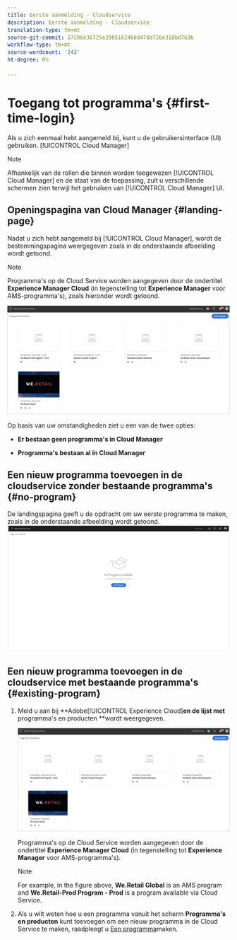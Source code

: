 ```yaml
---
title: Eerste aanmelding - Cloudservice
description: Eerste aanmelding - Cloudservice
translation-type: tm+mt
source-git-commit: 57206e36725e28051b2468d47da726e318bd763b
workflow-type: tm+mt
source-wordcount: '243'
ht-degree: 0%

---
```



# Toegang tot programma&#39;s {#first-time-login}

Als u zich eenmaal hebt aangemeld bij, kunt u de gebruikersinterface (UI) gebruiken. [!UICONTROL Cloud Manager]

>[!NOTE]
>
>Afhankelijk van de rollen die binnen worden toegewezen [!UICONTROL Cloud Manager] en de staat van de toepassing, zult u verschillende schermen zien terwijl het gebruiken van [!UICONTROL Cloud Manager] UI.

## Openingspagina van Cloud Manager {#landing-page}

Nadat u zich hebt aangemeld bij [!UICONTROL Cloud Manager], wordt de bestemmingspagina weergegeven zoals in de onderstaande afbeelding wordt getoond.

>[!NOTE]
>
>Programma&#39;s op de Cloud Service worden aangegeven door de ondertitel **Experience Manager Cloud** (in tegenstelling tot **Experience Manager** voor AMS-programma&#39;s), zoals hieronder wordt getoond.

![](assets/first_timelogin1.png)


Op basis van uw omstandigheden ziet u een van de twee opties:

* **Er bestaan geen programma&#39;s in Cloud Manager**

* **Programma&#39;s bestaan al in Cloud Manager**

## Een nieuw programma toevoegen in de cloudservice zonder bestaande programma&#39;s {#no-program}


De landingspagina geeft u de opdracht om uw eerste programma te maken, zoals in de onderstaande afbeelding wordt getoond.
![](assets/first_timelogin0.png)


## Een nieuw programma toevoegen in de cloudservice met bestaande programma&#39;s {#existing-program}


1. Meld u aan bij **Adobe[!UICONTROL Experience Cloud]**en de lijst met** programma&#39;s en producten **wordt weergegeven.

   ![](assets/first_timelogin1.png)

   Programma&#39;s op de Cloud Service worden aangegeven door de ondertitel **Experience Manager Cloud** (in tegenstelling tot **Experience Manager** voor AMS-programma&#39;s).

   >[!NOTE]
   >For example, in the figure above, **We.Retail Global** is an AMS program and **We.Retail-Prod Program - Prod** is a program available via Cloud Service.

1. Als u wilt weten hoe u een programma vanuit het scherm **Programma&#39;s en producten** kunt toevoegen om een nieuw programma in de Cloud Service te maken, raadpleegt u [Een programma](/help/onboarding/getting-access-to-aem-in-cloud/creating-a-program.md)maken.


